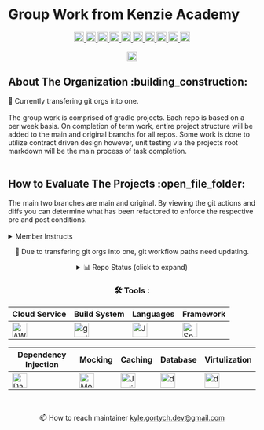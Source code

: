 <!--
Group Work Kenzie Academy
git org profile

Maintiner: Kyle Gortych
Date Created: 10/14/2025
Members:      
-->

# Group Work from Kenzie Academy
<div id="header" align="center">
  <!-- <img src="" width="512" alt="img"> -->
  <div id="badges">
      <a href="https://github.com/kylegortych">
        <img src="https://img.shields.io/badge/kylegortych-white?style=plastic&logo=&logoColor=blue" height="20" alt="kylegortych"/>
      </a>
      <a href="https://github.com/jvubeepboop">
        <img src="https://img.shields.io/badge/jvubeepboop-white?style=plastic&logo=" height="20" alt="jvubeepboop"/>
      </a>
      <a href="https://github.com/chelsearfisher">
        <img src="https://img.shields.io/badge/chelsearfisher-white?style=plastic&logo=" height="20" alt="chelsearfisher"/>
      </a>
      <a href="https://github.com/meazaberhe24">
        <img src="https://img.shields.io/badge/meazaberhe24-white?style=plastic&logo=" height="20" alt="meazaberhe24"/>
      </a>
      <a href="https://github.com/nancyurciuoli">
        <img src="https://img.shields.io/badge/nancyurciuoli-white?style=plastic&logo=" height="20" alt="nancyurciuoli"/>
      </a>
      <a href="https://github.com/molliver">
        <img src="https://img.shields.io/badge/molliver-white?style=plastic&logo=" height="20" alt="molliver"/>
      </a>
      <a href="https://github.com/imskiboski">
        <img src="https://img.shields.io/badge/imskiboski-white?style=plastic&logo=" height="20" alt="imskiboski"/>
      </a>
      <a href="https://github.com/igrin89">
        <img src="https://img.shields.io/badge/igrin89-white?style=plastic&logo=" height="20" alt="igrin89"/>
      </a>
      <a href="https://github.com/egrok99">
        <img src="https://img.shields.io/badge/egrok99-white?style=plastic&logo=" height="20" alt="egrok99"/>
      </a>
      <a href="https://github.com/ashalewis1">
        <img src="https://img.shields.io/badge/ashalewis1-white?style=plastic&logo=" height="20" alt="ashalewis1"/>
      </a>
</div>

<br>

<div align="center">
  <a href="https://kylegortych-kenzie-academy-group-work.github.io/">
        <img src="https://img.shields.io/badge/Website-white?style=plastic&logo=" height="20" alt="Website"/>
      </a>
</div>

<div align="left">
    <h2>About The Organization :building_construction:</h2>
</div>

<div align="left">
  🚧 Currently transfering git orgs into one.
</div>

<br>

<div align="left">
    The group work is comprised of gradle projects. Each repo is based on a per week basis. On completion of term work, entire project structure will be added to the main and original branchs for all repos. Some work is done to utilize contract driven design however, unit testing via the projects root markdown will be the main process of task completion. 
</div>

<br>

<div align="left">
    <h2>How to Evaluate The Projects :open_file_folder:</h2>
</div>

<div align="left">
    The main two branches are main and original. By viewing the git actions and diffs you can determine what has been refactored to enforce the respective pre and post conditions.
</div>

<br>

<div align="left">
<details>
    <summary>Member Instructs</summary>

- git clone repo
- git status
- git branch "lists branches"
- git branch BranchName "creates branch"
- git checkout BranchName "switches to branch"
- git add file
- git commit -m "commit message"
- git push origin BranchName
</details>
</div>

🚧 Due to transfering git orgs into one, git workflow paths need updating.

<div align="center">
<details>
  <summary align="center">📊 Repo Status (click to expand)</summary>
  
  ![Test - 1](https://img.shields.io/github/actions/workflow/status/repoName/Blank/main.yml?label=Week2)
  ![Test - 2](https://img.shields.io/github/actions/workflow/status/repoName/Blank/main.yml?label=Week3)
  ![Test - 3](https://img.shields.io/github/actions/workflow/status/repoName/Blank/main.yml?label=Week4)
  ![Test - 4](https://img.shields.io/github/actions/workflow/status/repoName/Blank/main.yml?label=Week5)
  ![Test - 5](https://img.shields.io/github/actions/workflow/status/repoName/Blank/main.yml?label=Week6)
  ![Test - 6](https://img.shields.io/github/actions/workflow/status/repoName/Blank/main.yml?label=Week7)
  ![Test - 7](https://img.shields.io/github/actions/workflow/status/repoName/Blank/main.yml?label=Week8)
  ![Test - 8](https://img.shields.io/github/actions/workflow/status/repoName/Blank/main.yml?label=Week9)
  ![Test - 9](https://img.shields.io/github/actions/workflow/status/repoName/Blank/main.yml?label=Week10)
  ![Test - 10](https://img.shields.io/github/actions/workflow/status/repoName/Blank/main.yml?label=Week11)
  ![Test - 11](https://img.shields.io/github/actions/workflow/status/repoName/Blank/main.yml?label=Week12)
  ![Test - 12](https://img.shields.io/github/actions/workflow/status/repoName/Blank/main.yml?label=Week13)
  ![Test - 13](https://img.shields.io/github/actions/workflow/status/repoName/Blank/main.yml?label=Week14)
  ![Test - 14](https://img.shields.io/github/actions/workflow/status/repoName/Blank/main.yml?label=Week15)
  ![Test - 15](https://img.shields.io/github/actions/workflow/status/repoName/Blank/main.yml?label=Week16)
  ![Test - 16](https://img.shields.io/github/actions/workflow/status/repoName/Blank/main.yml?label=Week17)
  ![Test - 17](https://img.shields.io/github/actions/workflow/status/repoName/Blank/main.yml?label=Week18)
  ![Test - 18](https://img.shields.io/github/actions/workflow/status/repoName/Blank/main.yml?label=Week19)
  ![Test - 19](https://img.shields.io/github/actions/workflow/status/repoName/Blank/main.yml?label=Week20)
  ![Test - 20](https://img.shields.io/github/actions/workflow/status/repoName/Blank/main.yml?label=Week21)
  ![Test - 21](https://img.shields.io/github/actions/workflow/status/repoName/Blank/main.yml?label=Week22)
  ![Test - 22](https://img.shields.io/github/actions/workflow/status/repoName/Blank/main.yml?label=Week23)
  
  ![Test - n](https://img.shields.io/github/actions/workflow/status/repoName/Blank/main.yml?label=Capstone)
  
</details>    

</div>

<div align="center">
 
### :hammer_and_wrench: Tools :

| Cloud Service | Build System | Languages | Framework |
| ------------- | ------------ | --------- | --------- |
| <img src="https://img.shields.io/badge/AWS-white?style=plastic&logo=amazon-aws&logoColor=black" title="AWS" alt="AWS" height="30"/> | <img src="https://img.shields.io/badge/Gradle-white?style=plastic&logo=gradle&logoColor=black" title="gradle" alt="gradle" height="30"/> | <img src="https://custom-icon-badges.demolab.com/badge/Java-white.svg?sytle=plastic&logo=java" title="Java" alt="Java" height="30"/> | <img src="https://img.shields.io/badge/Spring%20Boot-white?style=plastic&logo=Spring%20Boot&logoColor=green" title="Spring Boot" alt="Spring Boot" height="30"/> |

| Dependency Injection | Mocking | Caching | Database | Virtulization |
| -------------------- | ------- | ------- | -------- | ------------- |
| <img src="https://img.shields.io/badge/%F0%9F%97%A1%20Dagger-white?style=plastic" title="Dagger" alt="Dagger" height="30"/> | <img src="https://img.shields.io/badge/Mockito-white?style=plastic" title="Mockito" alt="Mockito" height="30"/> | <img src="https://img.shields.io/badge/Jedis%2FRedis-white?style=plastic&logo=redis&logoColor=dark%20red" title="Jedis" alt="Jedis" height="30"/> | <img src="https://img.shields.io/badge/DynamoDB-white?style=plastic&logo=Amazon%20DynamoDB&logoColor=black" title="dynamodb" alt="dynamodb" height="30"/> | <img src="https://img.shields.io/badge/Docker-white?style=plastic&logo=docker&logoColor=blue" title="docker" alt="docker" height="30"/> |
</div>
<br>

:mailbox: How to reach maintainer kyle.gortych.dev@gmail.com
